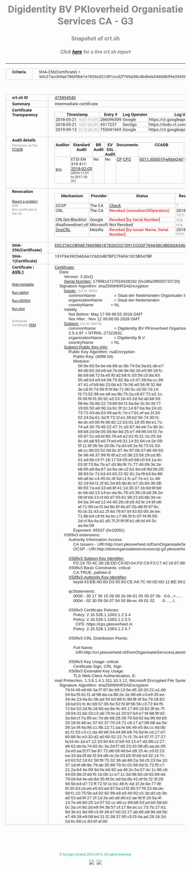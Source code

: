 # Digidentity BV PKIoverheid Organisatie Services CA - G3
### Snapshot of crt.sh
##### Click [here](https://crt.sh/?q=E0C27ACCB9AE78605B61E7826C021D91CCD2F769A58C4BD6DA54600B99E35438) for a live crt.sh report

---
<!DOCTYPE HTML PUBLIC "-//W3C//DTD HTML 4.0 Transitional//EN">
<HTML>
<HEAD>
  <META http-equiv="Content-Type" content="text/html; charset=UTF-8">
  <TITLE>crt.sh | e0c27accb9ae78605b61e7826c021d91ccd2f769a58c4bd6da54600b99e35438</TITLE>
  <META name="description" content="Free CT Log Certificate Search Tool from Sectigo (formerly Comodo CA)">
  <META name="keywords" content="crt.sh, CT, Certificate Transparency, Certificate Search, SSL Certificate, Sectigo, Comodo CA">
  <LINK href="//fonts.googleapis.com/css?family=Roboto+Mono|Roboto:400,400i,700,700i" rel="stylesheet">
  <STYLE type="text/css">
    a {
      white-space: nowrap;
    }
    body {
      color: #888888;
      font: 12pt Roboto, sans-serif;
      padding-top: 10px;
      text-align: center
    }
    form {
      margin: 0px
    }
    span {
      border-radius: 10px
    }
    span.heading {
      color: #888888;
      font: 12pt Roboto, sans-serif
    }
    span.title {
      background-color: #00B373;
      color: #FFFFFF;
      font: bold 18pt Roboto, sans-serif;
      padding: 0px 5px
    }
    span.text {
      color: #888888;
      font: 10pt Roboto, sans-serif
    }
    span.whiteongrey {
      background-color: #D9D9D6;
      color: #FFFFFF;
      font: bold 18pt Roboto, sans-serif;
      padding: 0px 5px
    }
    table {
      border-collapse: collapse;
      color: #222222;
      font: 10pt Roboto, sans-serif;
      margin-left: auto;
      margin-right: auto
    }
    table.options {
      border: none;
      margin-left: 10px
    }
    td, th {
      border: 1px solid #CCCCCC;
      padding: 0px 2px;
      text-align: left;
      vertical-align: top
    }
    td.outer, th.outer {
      border: 1px solid #CCCCCC;
      padding: 2px 20px;
      text-align: left
    }
    th.heading {
      color: #888888;
      font: bold italic 12pt Roboto, sans-serif;
      padding: 20px 0px 0px;
      text-align: center
    }
    th.options, td.options {
      border: none;
      vertical-align: middle
    }
    td.text {
      font: 10pt "Roboto Mono", sans-serif;
      padding: 2px 20px
    }
    td.heading {
      border: none;
      color: #888888;
      font: 12pt Roboto, sans-serif;
      padding-top: 20px;
      text-align: center
    }
    table.lint td, th {
      text-align: center
    }
    .button {
      background-color: #00B373;
      border-radius: 10px;
      color: #FFFFFF;
      font: bold 13pt Roboto, sans-serif
    }
    .copyright {
      font: 8pt Roboto, sans-serif;
      color: #00B373
    }
    .input {
      border: 1px solid #888888;
      font-weight: bold;
      text-align: center
    }
    .small {
      font: 8pt Roboto, sans-serif;
      color: #888888
    }
    .error {
      background-color: #FFDFDF;
      color: #CC0000;
      font-weight: bold
    }
    .fatal {
      background-color: #0000AA;
      color: #FFFFFF;
      font-weight: bold
    }
    .notice {
      background-color: #FFFFDF;
      color: #606000
    }
    .warning {
      background-color: #FFEFDF;
      color: #DF6000
    }
  </STYLE>
</HEAD>
<BODY>

<TABLE>
  <TR>
    <TH class="outer">Criteria</TH>
    <TD class="outer">SHA-256(Certificate) = 'e0c27accb9ae78605b61e7826c021d91ccd2f769a58c4bd6da54600b99e35438'</TD>
  </TR>
</TABLE>
<BR>
<TABLE>
  <TR>
    <TH class="outer">crt.sh ID</TH>
    <TD class="outer"><A href="?id=475894540">475894540</A></TD>
  </TR>
  <TR>
    <TH class="outer">Summary</TH>
    <TD class="outer">Intermediate certificate</TD>
  </TR>
  <TR>
    <TH class="outer">Certificate<BR>Transparency</TH>
    <TD class="outer">
<TABLE class="options" style="margin-left:0px">
  <TR>
    <TH>Timestamp</TH>
    <TH>Entry #</TH>
    <TH>Log Operator</TH>
    <TH>Log URL</TH>
  </TR>
  <TR>
    <TD>2018-05-21&nbsp; <FONT class="small">10:21:13 UTC</FONT></TD>
    <TD>286096509</TD>
    <TD>Google</TD>
    <TD>https://ct.googleapis.com/rocketeer</TD>
  </TR>
  <TR>
    <TD>2018-05-21&nbsp; <FONT class="small">10:21:20 UTC</FONT></TD>
    <TD>4517237</TD>
    <TD>Sectigo</TD>
    <TD>https://dodo.ct.comodo.com</TD>
  </TR>
  <TR>
    <TD>2019-09-13&nbsp; <FONT class="small">21:13:28 UTC</FONT></TD>
    <TD>753041669</TD>
    <TD>Google</TD>
    <TD>https://ct.googleapis.com/pilot</TD>
  </TR>
</TABLE>
    </TD>
  </TR>
  <TR>
    <TH class="outer">Audit details<BR>
      <DIV class="small" style="padding-top:3px">Disclosed via the
        <A href="//ccadb-public.secure.force.com/mozilla/PublicAllIntermediateCerts" target="_blank">CCADB</A></DIV>
    </TH>
    <TD class="outer">
<TABLE class="options" style="margin-left:0px">
  <TR>
    <TH>Auditor</TH>
    <TH>Standard Audit</TH>
    <TH>BR Audit</TH>
    <TH>EV SSL Audit</TH>
    <TH>Documents</TH>
    <TH>CCADB</TH>
    <TH>Root Owner / Certificate</TH>
  </TR>
  <TR>
    <TD style="vertical-align:middle">BSI</TD>
    <TD>ETSI EN 319 411:
      <A href="https://bugzilla.mozilla.org/attachment.cgi?id=8970852" target="_blank">2018-02-05</A>
      <BR><FONT style="font-size:8pt">(2016-11-01 to 2017-10-31)</FONT></TD>
    <TD>No    <TD>No    <TD>
      <A href="https://www.logius.nl/languages/english/pkioverheid/" target="blank">CP</A>
      <A href="https://www.digidentity.eu/assets/files/cps_en_pds/CPS_Digidentity_v1.2.pdf" target="blank">CPS</A>
    </TD>
    <TD><A href="//ccadb.force.com/0011J00001FwMaIQAV" target="_blank">0011J00001FwMaIQAV</A></TD>
    <TD><A href="/?id=8693290">Government of The Netherlands, PKIoverheid (Logius)</A></TD>
  </TR>
</TABLE>
    </TD>
  </TR>
  <TR>
    <TH class="outer">Revocation<BR><BR>
      <DIV class="small" style="padding-top:3px"><A href="?id=475894540&opt=problemreporting">Report a problem</A> with<BR>this certificate to the CA</DIV></TH>
    <TD class="outer">
      <TABLE class="options" style="margin-left:0px">
        <TR>
          <TH>Mechanism</TH>
          <TH>Provider</TH>
          <TH>Status</TH>
          <TH>Revocation Date</TH>
          <TH>Last Observed in CRL</TH>
          <TH>Last Checked <SPAN style="color:#CC0000;vertical-align:middle;font-size:70%;font-weight:normal">(Error)</SPAN></TH>
        </TR>
        <TR>
          <TD>OCSP</TD>
          <TD>The CA</TD>
          <TD><A href="?id=475894540&opt=ocsp">Check</A></TD>
          <TD><SPAN style="color:#888888">?</SPAN></TD>
          <TD><SPAN style="color:#888888">n/a</SPAN></TD>
          <TD><SPAN style="color:#888888">?</SPAN></TD>
        </TR>
        <TR>
          <TD>CRL</TD>
          <TD>The CA</TD>
          <TD><SPAN style="color:#CC0000">Revoked (cessationOfOperation)</SPAN></TD><TD>2018-11-29&nbsp; <FONT class="small">10:21:22 UTC</FONT></TD><TD>2019-07-05&nbsp; <FONT class="small">14:19:02 UTC</FONT></TD><TD>2019-12-04&nbsp; <FONT class="small">16:44:22 UTC</FONT></TD>
        </TR>
        <TR>
          <TD>CRLSet/Blacklist</TD>
          <TD>Google</TD>
          <TD><SPAN style="color:#CC0000">Revoked [by Serial Number]</SPAN></TD>
          <TD><SPAN style="color:#888888">n/a</SPAN></TD>
          <TD><SPAN style="color:#888888">n/a</SPAN></TD>
          <TD><SPAN style="color:#888888">n/a</SPAN></TD>
        </TR>
        <TR>
          <TD>disallowedcert.stl</TD>
          <TD>Microsoft</TD>
          <TD>Not Revoked</TD>
          <TD><SPAN style="color:#888888">n/a</SPAN></TD>
          <TD><SPAN style="color:#888888">n/a</SPAN></TD>
          <TD><SPAN style="color:#888888">n/a</SPAN></TD>
        </TR>
        <TR>
          <TD><A href="/mozilla-onecrl" target="_blank">OneCRL</A></TD>
          <TD>Mozilla</TD>
          <TD><SPAN style="color:#CC0000">Revoked [by Issuer Name, Serial Number]</SPAN></TD><TD>2018-12-07&nbsp; <FONT class="small">09:51:34 UTC</FONT></TD>
          <TD><SPAN style="color:#888888">n/a</SPAN></TD>
          <TD><SPAN style="color:#888888">n/a</SPAN></TD>
        </TR>
      </TABLE>
    </TD>
  </TR>
  <TR>
    <TH class="outer">SHA-256(Certificate)</TH>
    <TD class="outer"><A href="//censys.io/certificates/e0c27accb9ae78605b61e7826c021d91ccd2f769a58c4bd6da54600b99e35438">E0C27ACCB9AE78605B61E7826C021D91CCD2F769A58C4BD6DA54600B99E35438</A></TD>
  </TR>
  <TR>
    <TH class="outer">SHA-1(Certificate)</TH>
    <TD class="outer">151F9A39C9AEAA1C6D34B7BF27FAFA10C5B547BF</TD>
  </TR>
  <TR>
    <TH class="outer">Certificate | <A href="?asn1=475894540">ASN.1</A>
      <SPAN class="small"><BR>
      <BR><BR><A href="?id=475894540&opt=nometadata">Hide metadata</A>
      <BR><BR><A href="?id=475894540&opt=cablint">Run cablint</A>
      <BR><BR><A href="?id=475894540&opt=x509lint">Run x509lint</A>
      <BR><BR><A href="?id=475894540&opt=zlint">Run zlint</A>
      <BR><BR><BR>Download Certificate: <A href="?d=475894540">PEM</A>
      </SPAN>
    </TH>
    <TD class="text"><A href="?d=475894540">Certificate:</A><BR>&nbsp;&nbsp;&nbsp;&nbsp;Data:<BR>&nbsp;&nbsp;&nbsp;&nbsp;&nbsp;&nbsp;&nbsp;&nbsp;Version:&nbsp;3&nbsp;(0x2)<BR>&nbsp;&nbsp;&nbsp;&nbsp;&nbsp;&nbsp;&nbsp;&nbsp;<A href="?serial=18fa39f559733720">Serial&nbsp;Number:</A>&nbsp;1799814727018428192&nbsp;(0x18fa39f559733720)<BR>&nbsp;&nbsp;&nbsp;&nbsp;Signature&nbsp;Algorithm:&nbsp;sha256WithRSAEncryption<BR>&nbsp;&nbsp;&nbsp;&nbsp;&nbsp;&nbsp;&nbsp;&nbsp;<A href="?caid=5963">Issuer:</A> <SPAN class="small">(CA ID: 5963)</SPAN><BR>&nbsp;&nbsp;&nbsp;&nbsp;&nbsp;&nbsp;&nbsp;&nbsp;&nbsp;&nbsp;&nbsp;&nbsp;commonName&nbsp;&nbsp;&nbsp;&nbsp;&nbsp;&nbsp;&nbsp;&nbsp;&nbsp;&nbsp;&nbsp;&nbsp;&nbsp;&nbsp;&nbsp;&nbsp;=&nbsp;Staat&nbsp;der&nbsp;Nederlanden&nbsp;Organisatie&nbsp;Services&nbsp;CA&nbsp;-&nbsp;G3<BR>&nbsp;&nbsp;&nbsp;&nbsp;&nbsp;&nbsp;&nbsp;&nbsp;&nbsp;&nbsp;&nbsp;&nbsp;organizationName&nbsp;&nbsp;&nbsp;&nbsp;&nbsp;&nbsp;&nbsp;&nbsp;&nbsp;&nbsp;=&nbsp;Staat&nbsp;der&nbsp;Nederlanden<BR>&nbsp;&nbsp;&nbsp;&nbsp;&nbsp;&nbsp;&nbsp;&nbsp;&nbsp;&nbsp;&nbsp;&nbsp;countryName&nbsp;&nbsp;&nbsp;&nbsp;&nbsp;&nbsp;&nbsp;&nbsp;&nbsp;&nbsp;&nbsp;&nbsp;&nbsp;&nbsp;&nbsp;=&nbsp;NL<BR>&nbsp;&nbsp;&nbsp;&nbsp;&nbsp;&nbsp;&nbsp;&nbsp;Validity<BR>&nbsp;&nbsp;&nbsp;&nbsp;&nbsp;&nbsp;&nbsp;&nbsp;&nbsp;&nbsp;&nbsp;&nbsp;Not&nbsp;Before:&nbsp;May&nbsp;17&nbsp;09:49:53&nbsp;2018&nbsp;GMT<BR>&nbsp;&nbsp;&nbsp;&nbsp;&nbsp;&nbsp;&nbsp;&nbsp;&nbsp;&nbsp;&nbsp;&nbsp;Not&nbsp;After&nbsp;:&nbsp;Nov&nbsp;12&nbsp;00:00:00&nbsp;2028&nbsp;GMT<BR>&nbsp;&nbsp;&nbsp;&nbsp;&nbsp;&nbsp;&nbsp;&nbsp;<A href="?caid=84078">Subject:</A> <SPAN class="small">(CA ID: 84078)</SPAN><BR>&nbsp;&nbsp;&nbsp;&nbsp;&nbsp;&nbsp;&nbsp;&nbsp;&nbsp;&nbsp;&nbsp;&nbsp;commonName&nbsp;&nbsp;&nbsp;&nbsp;&nbsp;&nbsp;&nbsp;&nbsp;&nbsp;&nbsp;&nbsp;&nbsp;&nbsp;&nbsp;&nbsp;&nbsp;=&nbsp;Digidentity&nbsp;BV&nbsp;PKIoverheid&nbsp;Organisatie&nbsp;Services&nbsp;CA&nbsp;-&nbsp;G3<BR>&nbsp;&nbsp;&nbsp;&nbsp;&nbsp;&nbsp;&nbsp;&nbsp;&nbsp;&nbsp;&nbsp;&nbsp;2.5.4.97&nbsp;=&nbsp;NTRNL-27322631<BR>&nbsp;&nbsp;&nbsp;&nbsp;&nbsp;&nbsp;&nbsp;&nbsp;&nbsp;&nbsp;&nbsp;&nbsp;organizationName&nbsp;&nbsp;&nbsp;&nbsp;&nbsp;&nbsp;&nbsp;&nbsp;&nbsp;&nbsp;=&nbsp;Digidentity&nbsp;B.V.<BR>&nbsp;&nbsp;&nbsp;&nbsp;&nbsp;&nbsp;&nbsp;&nbsp;&nbsp;&nbsp;&nbsp;&nbsp;countryName&nbsp;&nbsp;&nbsp;&nbsp;&nbsp;&nbsp;&nbsp;&nbsp;&nbsp;&nbsp;&nbsp;&nbsp;&nbsp;&nbsp;&nbsp;=&nbsp;NL<BR>&nbsp;&nbsp;&nbsp;&nbsp;&nbsp;&nbsp;&nbsp;&nbsp;<A href="?spkisha256=b7d82faaba1e235254db205f1a745f8ac86af8d4b82a745f7f7a53fa1b86aa6e">Subject&nbsp;Public&nbsp;Key&nbsp;Info:</A><BR>&nbsp;&nbsp;&nbsp;&nbsp;&nbsp;&nbsp;&nbsp;&nbsp;&nbsp;&nbsp;&nbsp;&nbsp;Public&nbsp;Key&nbsp;Algorithm:&nbsp;rsaEncryption<BR>&nbsp;&nbsp;&nbsp;&nbsp;&nbsp;&nbsp;&nbsp;&nbsp;&nbsp;&nbsp;&nbsp;&nbsp;&nbsp;&nbsp;&nbsp;&nbsp;Public-Key:&nbsp;(4096&nbsp;bit)<BR>&nbsp;&nbsp;&nbsp;&nbsp;&nbsp;&nbsp;&nbsp;&nbsp;&nbsp;&nbsp;&nbsp;&nbsp;&nbsp;&nbsp;&nbsp;&nbsp;Modulus:<BR>&nbsp;&nbsp;&nbsp;&nbsp;&nbsp;&nbsp;&nbsp;&nbsp;&nbsp;&nbsp;&nbsp;&nbsp;&nbsp;&nbsp;&nbsp;&nbsp;&nbsp;&nbsp;&nbsp;&nbsp;00:9e:65:5e:be:eb:68:ac:6b:74:0a:3a:b1:db:e7:<BR>&nbsp;&nbsp;&nbsp;&nbsp;&nbsp;&nbsp;&nbsp;&nbsp;&nbsp;&nbsp;&nbsp;&nbsp;&nbsp;&nbsp;&nbsp;&nbsp;&nbsp;&nbsp;&nbsp;&nbsp;84:d0:82:2d:e8:ed:7b:bb:9e:0d:16:e0:90:18:fc:<BR>&nbsp;&nbsp;&nbsp;&nbsp;&nbsp;&nbsp;&nbsp;&nbsp;&nbsp;&nbsp;&nbsp;&nbsp;&nbsp;&nbsp;&nbsp;&nbsp;&nbsp;&nbsp;&nbsp;&nbsp;8b:b9:b8:72:fa:e5:f0:d2:b8:fc:03:56:c5:8a:83:<BR>&nbsp;&nbsp;&nbsp;&nbsp;&nbsp;&nbsp;&nbsp;&nbsp;&nbsp;&nbsp;&nbsp;&nbsp;&nbsp;&nbsp;&nbsp;&nbsp;&nbsp;&nbsp;&nbsp;&nbsp;55:a8:b3:e9:04:56:75:82:9a:c3:47:39:0a:cc:38:<BR>&nbsp;&nbsp;&nbsp;&nbsp;&nbsp;&nbsp;&nbsp;&nbsp;&nbsp;&nbsp;&nbsp;&nbsp;&nbsp;&nbsp;&nbsp;&nbsp;&nbsp;&nbsp;&nbsp;&nbsp;47:41:cf:b9:bb:23:0d:e3:7b:56:a0:56:9f:32:8d:<BR>&nbsp;&nbsp;&nbsp;&nbsp;&nbsp;&nbsp;&nbsp;&nbsp;&nbsp;&nbsp;&nbsp;&nbsp;&nbsp;&nbsp;&nbsp;&nbsp;&nbsp;&nbsp;&nbsp;&nbsp;3e:c8:f0:74:56:ff:5f:8e:71:90:5c:c6:50:7d:14:<BR>&nbsp;&nbsp;&nbsp;&nbsp;&nbsp;&nbsp;&nbsp;&nbsp;&nbsp;&nbsp;&nbsp;&nbsp;&nbsp;&nbsp;&nbsp;&nbsp;&nbsp;&nbsp;&nbsp;&nbsp;f3:73:52:96:ee:e8:ea:9b:75:2a:c8:67:72:e2:1c:<BR>&nbsp;&nbsp;&nbsp;&nbsp;&nbsp;&nbsp;&nbsp;&nbsp;&nbsp;&nbsp;&nbsp;&nbsp;&nbsp;&nbsp;&nbsp;&nbsp;&nbsp;&nbsp;&nbsp;&nbsp;f9:39:f6:f3:30:92:a3:53:1b:43:2d:5d:a0:b8:93:<BR>&nbsp;&nbsp;&nbsp;&nbsp;&nbsp;&nbsp;&nbsp;&nbsp;&nbsp;&nbsp;&nbsp;&nbsp;&nbsp;&nbsp;&nbsp;&nbsp;&nbsp;&nbsp;&nbsp;&nbsp;58:6e:3b:6b:22:7d:69:64:f1:ba:6e:3c:6c:fd:77:<BR>&nbsp;&nbsp;&nbsp;&nbsp;&nbsp;&nbsp;&nbsp;&nbsp;&nbsp;&nbsp;&nbsp;&nbsp;&nbsp;&nbsp;&nbsp;&nbsp;&nbsp;&nbsp;&nbsp;&nbsp;19:b5:50:a6:96:2a:0c:3f:2c:14:87:ba:9a:24:d1:<BR>&nbsp;&nbsp;&nbsp;&nbsp;&nbsp;&nbsp;&nbsp;&nbsp;&nbsp;&nbsp;&nbsp;&nbsp;&nbsp;&nbsp;&nbsp;&nbsp;&nbsp;&nbsp;&nbsp;&nbsp;73:72:43:da:63:49:aa:fc:7e:c7:01:ef:aa:1f:2d:<BR>&nbsp;&nbsp;&nbsp;&nbsp;&nbsp;&nbsp;&nbsp;&nbsp;&nbsp;&nbsp;&nbsp;&nbsp;&nbsp;&nbsp;&nbsp;&nbsp;&nbsp;&nbsp;&nbsp;&nbsp;52:24:0a:61:3d:ff:73:1f:e1:39:b2:56:74:30:f1:<BR>&nbsp;&nbsp;&nbsp;&nbsp;&nbsp;&nbsp;&nbsp;&nbsp;&nbsp;&nbsp;&nbsp;&nbsp;&nbsp;&nbsp;&nbsp;&nbsp;&nbsp;&nbsp;&nbsp;&nbsp;4e:dc:e5:06:f6:06:82:12:b3:01:18:35:8d:e1:7c:<BR>&nbsp;&nbsp;&nbsp;&nbsp;&nbsp;&nbsp;&nbsp;&nbsp;&nbsp;&nbsp;&nbsp;&nbsp;&nbsp;&nbsp;&nbsp;&nbsp;&nbsp;&nbsp;&nbsp;&nbsp;74:a4:30:70:46:22:47:7c:a5:67:4d:eb:7a:36:3c:<BR>&nbsp;&nbsp;&nbsp;&nbsp;&nbsp;&nbsp;&nbsp;&nbsp;&nbsp;&nbsp;&nbsp;&nbsp;&nbsp;&nbsp;&nbsp;&nbsp;&nbsp;&nbsp;&nbsp;&nbsp;69:b8:2d:0e:05:56:6e:8d:25:e7:49:96:04:f3:7e:<BR>&nbsp;&nbsp;&nbsp;&nbsp;&nbsp;&nbsp;&nbsp;&nbsp;&nbsp;&nbsp;&nbsp;&nbsp;&nbsp;&nbsp;&nbsp;&nbsp;&nbsp;&nbsp;&nbsp;&nbsp;05:97:51:e8:bf:80:76:e4:e2:01:f5:31:1b:25:34:<BR>&nbsp;&nbsp;&nbsp;&nbsp;&nbsp;&nbsp;&nbsp;&nbsp;&nbsp;&nbsp;&nbsp;&nbsp;&nbsp;&nbsp;&nbsp;&nbsp;&nbsp;&nbsp;&nbsp;&nbsp;8c:d4:a8:93:e0:7f:ed:e9:31:14:91:04:cd:2e:59:<BR>&nbsp;&nbsp;&nbsp;&nbsp;&nbsp;&nbsp;&nbsp;&nbsp;&nbsp;&nbsp;&nbsp;&nbsp;&nbsp;&nbsp;&nbsp;&nbsp;&nbsp;&nbsp;&nbsp;&nbsp;5f:11:8f:36:5e:20:0b:7a:d3:e8:2e:fd:73:01:53:<BR>&nbsp;&nbsp;&nbsp;&nbsp;&nbsp;&nbsp;&nbsp;&nbsp;&nbsp;&nbsp;&nbsp;&nbsp;&nbsp;&nbsp;&nbsp;&nbsp;&nbsp;&nbsp;&nbsp;&nbsp;a8:cc:96:02:52:06:0c:07:4e:97:08:47:d6:46:03:<BR>&nbsp;&nbsp;&nbsp;&nbsp;&nbsp;&nbsp;&nbsp;&nbsp;&nbsp;&nbsp;&nbsp;&nbsp;&nbsp;&nbsp;&nbsp;&nbsp;&nbsp;&nbsp;&nbsp;&nbsp;5e:96:46:37:99:f0:6f:e2:c0:38:23:58:19:cd:95:<BR>&nbsp;&nbsp;&nbsp;&nbsp;&nbsp;&nbsp;&nbsp;&nbsp;&nbsp;&nbsp;&nbsp;&nbsp;&nbsp;&nbsp;&nbsp;&nbsp;&nbsp;&nbsp;&nbsp;&nbsp;01:ad:6b:c5:f7:18:17:54:05:e0:68:c0:54:1a:4c:<BR>&nbsp;&nbsp;&nbsp;&nbsp;&nbsp;&nbsp;&nbsp;&nbsp;&nbsp;&nbsp;&nbsp;&nbsp;&nbsp;&nbsp;&nbsp;&nbsp;&nbsp;&nbsp;&nbsp;&nbsp;03:0f:73:9a:7b:a7:d3:8b:f6:7c:77:46:09:3d:2e:<BR>&nbsp;&nbsp;&nbsp;&nbsp;&nbsp;&nbsp;&nbsp;&nbsp;&nbsp;&nbsp;&nbsp;&nbsp;&nbsp;&nbsp;&nbsp;&nbsp;&nbsp;&nbsp;&nbsp;&nbsp;b8:85:a9:8a:67:1e:6e:de:c2:b1:6d:e6:9d:0b:20:<BR>&nbsp;&nbsp;&nbsp;&nbsp;&nbsp;&nbsp;&nbsp;&nbsp;&nbsp;&nbsp;&nbsp;&nbsp;&nbsp;&nbsp;&nbsp;&nbsp;&nbsp;&nbsp;&nbsp;&nbsp;38:93:0c:71:b3:43:83:22:92:91:2a:f9:b3:6e:88:<BR>&nbsp;&nbsp;&nbsp;&nbsp;&nbsp;&nbsp;&nbsp;&nbsp;&nbsp;&nbsp;&nbsp;&nbsp;&nbsp;&nbsp;&nbsp;&nbsp;&nbsp;&nbsp;&nbsp;&nbsp;b0:a6:bc:c4:45:0c:4f:5d:c1:fc:a7:7e:e1:1c:48:<BR>&nbsp;&nbsp;&nbsp;&nbsp;&nbsp;&nbsp;&nbsp;&nbsp;&nbsp;&nbsp;&nbsp;&nbsp;&nbsp;&nbsp;&nbsp;&nbsp;&nbsp;&nbsp;&nbsp;&nbsp;32:19:64:f1:2f:81:54:b5:6b:8c:b7:2b:84:36:08:<BR>&nbsp;&nbsp;&nbsp;&nbsp;&nbsp;&nbsp;&nbsp;&nbsp;&nbsp;&nbsp;&nbsp;&nbsp;&nbsp;&nbsp;&nbsp;&nbsp;&nbsp;&nbsp;&nbsp;&nbsp;80:93:7a:ed:33:e6:8f:41:1d:35:37:1b:6d:8f:b8:<BR>&nbsp;&nbsp;&nbsp;&nbsp;&nbsp;&nbsp;&nbsp;&nbsp;&nbsp;&nbsp;&nbsp;&nbsp;&nbsp;&nbsp;&nbsp;&nbsp;&nbsp;&nbsp;&nbsp;&nbsp;dc:bb:dd:13:14:ec:da:6c:76:e3:39:c9:a8:36:2e:<BR>&nbsp;&nbsp;&nbsp;&nbsp;&nbsp;&nbsp;&nbsp;&nbsp;&nbsp;&nbsp;&nbsp;&nbsp;&nbsp;&nbsp;&nbsp;&nbsp;&nbsp;&nbsp;&nbsp;&nbsp;08:bf:b6:13:cf:b0:d7:65:61:96:21:b5:8b:34:ce:<BR>&nbsp;&nbsp;&nbsp;&nbsp;&nbsp;&nbsp;&nbsp;&nbsp;&nbsp;&nbsp;&nbsp;&nbsp;&nbsp;&nbsp;&nbsp;&nbsp;&nbsp;&nbsp;&nbsp;&nbsp;04:0a:34:ed:12:44:40:29:c9:e5:42:fe:14:6f:e8:<BR>&nbsp;&nbsp;&nbsp;&nbsp;&nbsp;&nbsp;&nbsp;&nbsp;&nbsp;&nbsp;&nbsp;&nbsp;&nbsp;&nbsp;&nbsp;&nbsp;&nbsp;&nbsp;&nbsp;&nbsp;af:71:90:ce:f2:bd:6b:6f:4b:d7:2b:d8:f9:97:6c:<BR>&nbsp;&nbsp;&nbsp;&nbsp;&nbsp;&nbsp;&nbsp;&nbsp;&nbsp;&nbsp;&nbsp;&nbsp;&nbsp;&nbsp;&nbsp;&nbsp;&nbsp;&nbsp;&nbsp;&nbsp;f0:cb:31:43:a1:2f:4d:78:67:bf:43:83:00:3e:be:<BR>&nbsp;&nbsp;&nbsp;&nbsp;&nbsp;&nbsp;&nbsp;&nbsp;&nbsp;&nbsp;&nbsp;&nbsp;&nbsp;&nbsp;&nbsp;&nbsp;&nbsp;&nbsp;&nbsp;&nbsp;71:8b:b4:c9:fd:4a:bc:c7:86:5f:fc:07:f4:f8:59:<BR>&nbsp;&nbsp;&nbsp;&nbsp;&nbsp;&nbsp;&nbsp;&nbsp;&nbsp;&nbsp;&nbsp;&nbsp;&nbsp;&nbsp;&nbsp;&nbsp;&nbsp;&nbsp;&nbsp;&nbsp;1d:cf:8a:4a:d1:a5:7f:2f:9f:9f:b1:d6:bf:44:3c:<BR>&nbsp;&nbsp;&nbsp;&nbsp;&nbsp;&nbsp;&nbsp;&nbsp;&nbsp;&nbsp;&nbsp;&nbsp;&nbsp;&nbsp;&nbsp;&nbsp;&nbsp;&nbsp;&nbsp;&nbsp;aa:6e:09<BR>&nbsp;&nbsp;&nbsp;&nbsp;&nbsp;&nbsp;&nbsp;&nbsp;&nbsp;&nbsp;&nbsp;&nbsp;&nbsp;&nbsp;&nbsp;&nbsp;Exponent:&nbsp;65537&nbsp;(0x10001)<BR>&nbsp;&nbsp;&nbsp;&nbsp;&nbsp;&nbsp;&nbsp;&nbsp;X509v3&nbsp;extensions:<BR>&nbsp;&nbsp;&nbsp;&nbsp;&nbsp;&nbsp;&nbsp;&nbsp;&nbsp;&nbsp;&nbsp;&nbsp;Authority&nbsp;Information&nbsp;Access:&nbsp;<BR>&nbsp;&nbsp;&nbsp;&nbsp;&nbsp;&nbsp;&nbsp;&nbsp;&nbsp;&nbsp;&nbsp;&nbsp;&nbsp;&nbsp;&nbsp;&nbsp;CA&nbsp;Issuers&nbsp;-&nbsp;URI:http://cert.pkioverheid.nl/DomOrganisatieServicesCA-G3.cer<BR>&nbsp;&nbsp;&nbsp;&nbsp;&nbsp;&nbsp;&nbsp;&nbsp;&nbsp;&nbsp;&nbsp;&nbsp;&nbsp;&nbsp;&nbsp;&nbsp;OCSP&nbsp;-&nbsp;URI:http://domorganisatieservicesocsp-g3.pkioverheid.nl<BR><BR>&nbsp;&nbsp;&nbsp;&nbsp;&nbsp;&nbsp;&nbsp;&nbsp;&nbsp;&nbsp;&nbsp;&nbsp;<A href="?ski=fd197d4c381bddc96d0afdc6f3c7421687890864">X509v3&nbsp;Subject&nbsp;Key&nbsp;Identifier:</A><BR>&nbsp;&nbsp;&nbsp;&nbsp;&nbsp;&nbsp;&nbsp;&nbsp;&nbsp;&nbsp;&nbsp;&nbsp;&nbsp;&nbsp;&nbsp;&nbsp;FD:19:7D:4C:38:1B:DD:C9:6D:0A:FD:C6:F3:C7:42:16:87:89:08:64<BR>&nbsp;&nbsp;&nbsp;&nbsp;&nbsp;&nbsp;&nbsp;&nbsp;&nbsp;&nbsp;&nbsp;&nbsp;X509v3&nbsp;Basic&nbsp;Constraints:&nbsp;critical<BR>&nbsp;&nbsp;&nbsp;&nbsp;&nbsp;&nbsp;&nbsp;&nbsp;&nbsp;&nbsp;&nbsp;&nbsp;&nbsp;&nbsp;&nbsp;&nbsp;CA:TRUE,&nbsp;pathlen:0<BR>&nbsp;&nbsp;&nbsp;&nbsp;&nbsp;&nbsp;&nbsp;&nbsp;&nbsp;&nbsp;&nbsp;&nbsp;<A href="?ski=43eb4d00d39593cea67c400d6d11be39d132aee2">X509v3&nbsp;Authority&nbsp;Key&nbsp;Identifier:</A><BR>&nbsp;&nbsp;&nbsp;&nbsp;&nbsp;&nbsp;&nbsp;&nbsp;&nbsp;&nbsp;&nbsp;&nbsp;&nbsp;&nbsp;&nbsp;&nbsp;keyid:43:EB:4D:00:D3:95:93:CE:A6:7C:40:0D:6D:11:BE:39:D1:32:AE:E2<BR><BR>&nbsp;&nbsp;&nbsp;&nbsp;&nbsp;&nbsp;&nbsp;&nbsp;&nbsp;&nbsp;&nbsp;&nbsp;qcStatements:&nbsp;<BR>&nbsp;&nbsp;&nbsp;&nbsp;&nbsp;&nbsp;&nbsp;&nbsp;&nbsp;&nbsp;&nbsp;&nbsp;&nbsp;&nbsp;&nbsp;&nbsp;0000&nbsp;-&nbsp;30&nbsp;17&nbsp;30&nbsp;15&nbsp;06&nbsp;08&nbsp;2b&nbsp;06-01&nbsp;05&nbsp;05&nbsp;07&nbsp;0b&nbsp;&nbsp;&nbsp;0.0...+......<BR>&nbsp;&nbsp;&nbsp;&nbsp;&nbsp;&nbsp;&nbsp;&nbsp;&nbsp;&nbsp;&nbsp;&nbsp;&nbsp;&nbsp;&nbsp;&nbsp;000d&nbsp;-&nbsp;02&nbsp;30&nbsp;09&nbsp;06&nbsp;07&nbsp;04&nbsp;00&nbsp;8b-ec&nbsp;49&nbsp;01&nbsp;02&nbsp;&nbsp;&nbsp;&nbsp;&nbsp;&nbsp;.0.......I..<BR><BR>&nbsp;&nbsp;&nbsp;&nbsp;&nbsp;&nbsp;&nbsp;&nbsp;&nbsp;&nbsp;&nbsp;&nbsp;X509v3&nbsp;Certificate&nbsp;Policies:&nbsp;<BR>&nbsp;&nbsp;&nbsp;&nbsp;&nbsp;&nbsp;&nbsp;&nbsp;&nbsp;&nbsp;&nbsp;&nbsp;&nbsp;&nbsp;&nbsp;&nbsp;Policy:&nbsp;2.16.528.1.1003.1.2.5.4<BR>&nbsp;&nbsp;&nbsp;&nbsp;&nbsp;&nbsp;&nbsp;&nbsp;&nbsp;&nbsp;&nbsp;&nbsp;&nbsp;&nbsp;&nbsp;&nbsp;Policy:&nbsp;2.16.528.1.1003.1.2.5.5<BR>&nbsp;&nbsp;&nbsp;&nbsp;&nbsp;&nbsp;&nbsp;&nbsp;&nbsp;&nbsp;&nbsp;&nbsp;&nbsp;&nbsp;&nbsp;&nbsp;&nbsp;&nbsp;CPS:&nbsp;https://cps.pkioverheid.nl<BR>&nbsp;&nbsp;&nbsp;&nbsp;&nbsp;&nbsp;&nbsp;&nbsp;&nbsp;&nbsp;&nbsp;&nbsp;&nbsp;&nbsp;&nbsp;&nbsp;Policy:&nbsp;2.16.528.1.1003.1.2.5.7<BR><BR>&nbsp;&nbsp;&nbsp;&nbsp;&nbsp;&nbsp;&nbsp;&nbsp;&nbsp;&nbsp;&nbsp;&nbsp;X509v3&nbsp;CRL&nbsp;Distribution&nbsp;Points:&nbsp;<BR><BR>&nbsp;&nbsp;&nbsp;&nbsp;&nbsp;&nbsp;&nbsp;&nbsp;&nbsp;&nbsp;&nbsp;&nbsp;&nbsp;&nbsp;&nbsp;&nbsp;Full&nbsp;Name:<BR>&nbsp;&nbsp;&nbsp;&nbsp;&nbsp;&nbsp;&nbsp;&nbsp;&nbsp;&nbsp;&nbsp;&nbsp;&nbsp;&nbsp;&nbsp;&nbsp;&nbsp;&nbsp;URI:http://crl.pkioverheid.nl/DomOrganisatieServicesLatestCRL-G3.crl<BR><BR>&nbsp;&nbsp;&nbsp;&nbsp;&nbsp;&nbsp;&nbsp;&nbsp;&nbsp;&nbsp;&nbsp;&nbsp;X509v3&nbsp;Key&nbsp;Usage:&nbsp;critical<BR>&nbsp;&nbsp;&nbsp;&nbsp;&nbsp;&nbsp;&nbsp;&nbsp;&nbsp;&nbsp;&nbsp;&nbsp;&nbsp;&nbsp;&nbsp;&nbsp;Certificate&nbsp;Sign,&nbsp;CRL&nbsp;Sign<BR>&nbsp;&nbsp;&nbsp;&nbsp;&nbsp;&nbsp;&nbsp;&nbsp;&nbsp;&nbsp;&nbsp;&nbsp;X509v3&nbsp;Extended&nbsp;Key&nbsp;Usage:&nbsp;<BR>&nbsp;&nbsp;&nbsp;&nbsp;&nbsp;&nbsp;&nbsp;&nbsp;&nbsp;&nbsp;&nbsp;&nbsp;&nbsp;&nbsp;&nbsp;&nbsp;TLS&nbsp;Web&nbsp;Client&nbsp;Authentication,&nbsp;E-mail&nbsp;Protection,&nbsp;1.3.6.1.4.1.311.10.3.12,&nbsp;Microsoft&nbsp;Encrypted&nbsp;File&nbsp;System,&nbsp;OCSP&nbsp;Signing<BR>&nbsp;&nbsp;&nbsp;&nbsp;Signature&nbsp;Algorithm:&nbsp;sha256WithRSAEncryption<BR>&nbsp;&nbsp;&nbsp;&nbsp;&nbsp;&nbsp;&nbsp;&nbsp;&nbsp;74:f4:49:a9:66:3a:f7:87:8c:b9:13:5e:d5:10:20:21:a1:d0:<BR>&nbsp;&nbsp;&nbsp;&nbsp;&nbsp;&nbsp;&nbsp;&nbsp;&nbsp;54:6a:f5:61:f1:af:98:da:ca:88:2e:2e:90:e6:c3:e9:35:ee:<BR>&nbsp;&nbsp;&nbsp;&nbsp;&nbsp;&nbsp;&nbsp;&nbsp;&nbsp;34:4e:23:4a:8c:0b:ad:54:b3:88:fc:98:f8:4f:9a:79:18:83:<BR>&nbsp;&nbsp;&nbsp;&nbsp;&nbsp;&nbsp;&nbsp;&nbsp;&nbsp;18:bd:01:fc:8c:b9:57:05:6e:52:f3:8f:56:56:c3:72:84:f5:<BR>&nbsp;&nbsp;&nbsp;&nbsp;&nbsp;&nbsp;&nbsp;&nbsp;&nbsp;72:be:52:2d:fb:18:60:ea:8e:9c:65:17:89:19:62:9f:dc:7f:<BR>&nbsp;&nbsp;&nbsp;&nbsp;&nbsp;&nbsp;&nbsp;&nbsp;&nbsp;18:04:31:bb:33:c3:a6:70:fe:a1:20:b7:b4:e7:f4:88:9f:d2:<BR>&nbsp;&nbsp;&nbsp;&nbsp;&nbsp;&nbsp;&nbsp;&nbsp;&nbsp;3a:6d:cf:7a:85:ec:7d:db:68:28:39:70:5d:62:ba:90:0d:b5:<BR>&nbsp;&nbsp;&nbsp;&nbsp;&nbsp;&nbsp;&nbsp;&nbsp;&nbsp;20:18:fd:46:ac:37:62:37:70:24:71:c8:17:a7:08:68:aa:5e:<BR>&nbsp;&nbsp;&nbsp;&nbsp;&nbsp;&nbsp;&nbsp;&nbsp;&nbsp;39:1e:9f:4a:96:c1:8b:13:71:aa:fe:b6:49:e5:9a:cc:4d:0b:<BR>&nbsp;&nbsp;&nbsp;&nbsp;&nbsp;&nbsp;&nbsp;&nbsp;&nbsp;d1:f1:53:c3:c1:da:40:b6:54:d4:86:b8:76:5d:fe:cd:17:d7:<BR>&nbsp;&nbsp;&nbsp;&nbsp;&nbsp;&nbsp;&nbsp;&nbsp;&nbsp;60:86:9c:e3:33:d2:a0:60:52:22:7c:f1:7b:44:97:f7:27:27:<BR>&nbsp;&nbsp;&nbsp;&nbsp;&nbsp;&nbsp;&nbsp;&nbsp;&nbsp;fa:f4:4e:1d:e7:12:33:94:64:1f:b9:43:13:e7:d2:88:c2:27:<BR>&nbsp;&nbsp;&nbsp;&nbsp;&nbsp;&nbsp;&nbsp;&nbsp;&nbsp;d6:62:de:fa:74:82:6c:3a:2d:f7:d0:23:43:58:d5:aa:dc:05:<BR>&nbsp;&nbsp;&nbsp;&nbsp;&nbsp;&nbsp;&nbsp;&nbsp;&nbsp;2a:e0:aa:f2:f7:be:87:72:d6:09:46:b4:d9:15:4c:c0:f2:23:<BR>&nbsp;&nbsp;&nbsp;&nbsp;&nbsp;&nbsp;&nbsp;&nbsp;&nbsp;ea:33:da:0f:de:f2:04:d8:cb:2e:03:b5:5f:b6:b4:32:14:7c:<BR>&nbsp;&nbsp;&nbsp;&nbsp;&nbsp;&nbsp;&nbsp;&nbsp;&nbsp;e3:63:52:18:61:58:f9:75:32:36:ab:68:2a:3d:c5:23:6a:10:<BR>&nbsp;&nbsp;&nbsp;&nbsp;&nbsp;&nbsp;&nbsp;&nbsp;&nbsp;37:1d:bf:d6:8e:79:ab:35:88:79:0c:01:09:0d:f1:72:f5:c7:<BR>&nbsp;&nbsp;&nbsp;&nbsp;&nbsp;&nbsp;&nbsp;&nbsp;&nbsp;21:2a:64:4e:09:3d:0e:b6:82:aa:46:2c:5a:57:4c:1c:96:c6:<BR>&nbsp;&nbsp;&nbsp;&nbsp;&nbsp;&nbsp;&nbsp;&nbsp;&nbsp;44:05:98:2f:dd:f5:1b:06:1c:e7:1c:3d:96:60:c8:92:89:4d:<BR>&nbsp;&nbsp;&nbsp;&nbsp;&nbsp;&nbsp;&nbsp;&nbsp;&nbsp;79:0d:6d:4e:eb:8d:35:6f:0c:dd:0a:6b:42:df:0c:f2:3f:28:<BR>&nbsp;&nbsp;&nbsp;&nbsp;&nbsp;&nbsp;&nbsp;&nbsp;&nbsp;94:5b:b4:d7:72:ff:72:5f:1c:b1:48:fc:4d:1f:2e:0e:77:8f:<BR>&nbsp;&nbsp;&nbsp;&nbsp;&nbsp;&nbsp;&nbsp;&nbsp;&nbsp;5f:35:63:cb:eb:e5:63:ed:97:0a:cf:f2:85:57:f9:23:4b:de:<BR>&nbsp;&nbsp;&nbsp;&nbsp;&nbsp;&nbsp;&nbsp;&nbsp;&nbsp;58:f1:10:75:5b:a4:02:82:99:e8:e5:40:92:c5:1b:d3:cb:3b:<BR>&nbsp;&nbsp;&nbsp;&nbsp;&nbsp;&nbsp;&nbsp;&nbsp;&nbsp;a0:53:ad:6f:27:2f:1d:3e:a0:a8:d0:e2:ae:fd:ff:18:5a:4f:<BR>&nbsp;&nbsp;&nbsp;&nbsp;&nbsp;&nbsp;&nbsp;&nbsp;&nbsp;13:7e:e0:80:25:1d:57:52:cc:d0:cc:89:b8:53:a4:b5:58:b0:<BR>&nbsp;&nbsp;&nbsp;&nbsp;&nbsp;&nbsp;&nbsp;&nbsp;&nbsp;0c:3a:c4:9d:2d:e9:94:3b:57:cf:17:8e:bc:cc:73:7b:27:61:<BR>&nbsp;&nbsp;&nbsp;&nbsp;&nbsp;&nbsp;&nbsp;&nbsp;&nbsp;9d:3b:e1:8d:99:c3:6f:28:d7:b0:32:27:ab:86:e8:98:dd:5b:<BR>&nbsp;&nbsp;&nbsp;&nbsp;&nbsp;&nbsp;&nbsp;&nbsp;&nbsp;e7:49:28:e9:08:bd:31:f2:38:37:85:c5:f3:4a:ad:28:16:2d:<BR>&nbsp;&nbsp;&nbsp;&nbsp;&nbsp;&nbsp;&nbsp;&nbsp;&nbsp;2d:6c:68:cc:83:6f:af:00<BR>    </TD>
  </TR>
</TABLE>

  <BR><BR><BR>

  <P class="copyright">&copy; Sectigo Limited 2015-2019. All rights reserved.</P>
  <DIV>
    <A href="https://sectigo.com/"><IMG src="/sectigo_s.png"></A>
    &nbsp;<A href="https://github.com/crtsh"><IMG src="/GitHub-Mark-32px.png"></A>
  </DIV>
</BODY>
</HTML>
